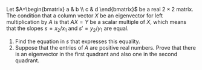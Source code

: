 Let
$A=\begin{bmatrix}
   a & b \\
   c & d 
\end{bmatrix}$
be a real $2\times 2$ matrix. The condition that a column vector $X$ be an eigenvector for left multiplication by $A$ is that $AX=Y$ be a scalar multiple of $X$, which means that the slopes $s=x_2/x_1$ and $s'=y_2/y_1$ are equal.
1. Find the equation in $s$ that expresses this equality.
2. Suppose that the entries of $A$ are positive real numbers. Prove that there is an eigenvector in the first quadrant and also one in the second quadrant.